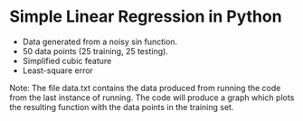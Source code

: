 # Simple Linear Regression in Python

- Data generated from a noisy sin function.
- 50 data points (25 training, 25 testing).
- Simplified cubic feature
- Least-square error

Note: The file data.txt contains the data produced from running the code from the last instance of running. The code will produce a graph which plots the resulting function with the data points in the training set.
